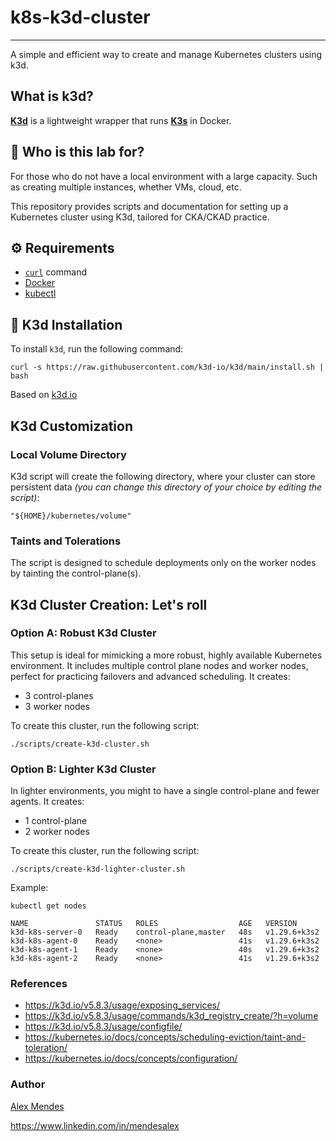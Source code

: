 # k8s-k3d-cluster

-----------------

A simple and efficient way to create and manage Kubernetes clusters using k3d.

## What is k3d?

**[K3d](https://k3d.io/)** is a lightweight wrapper that runs **[K3s](https://docs.k3s.io/)** in Docker.

## 👤 Who is this lab for?

For those who do not have a local environment with a large capacity. Such as creating multiple instances, whether VMs, cloud, etc.

This repository provides scripts and documentation for setting up a Kubernetes cluster using K3d, tailored for CKA/CKAD practice.

## ⚙️ Requirements

* [`curl`](https://curl.se/docs/tutorial.html) command
* [Docker](https://docs.docker.com/engine/install/)
* [kubectl](https://kubernetes.io/docs/tasks/tools/)

## 🚢 K3d Installation

To install `k3d`, run the following command:

```shell
curl -s https://raw.githubusercontent.com/k3d-io/k3d/main/install.sh | bash
```

Based on [k3d.io](https://k3d.io/stable/)

## K3d Customization

### Local Volume Directory

K3d script will create the following directory, where your cluster can store persistent data *(you can change this directory of your choice by editing the script)*:

```shell
"${HOME}/kubernetes/volume"
```

### Taints and Tolerations

The script is designed to schedule deployments only on the worker nodes by tainting the control-plane(s).

## K3d Cluster Creation: Let's roll

### **Option A**: Robust K3d Cluster

This setup is ideal for mimicking a more robust, highly available Kubernetes environment. It includes multiple control plane nodes and worker nodes, perfect for practicing failovers and advanced scheduling. It creates:

* 3 control-planes
* 3 worker nodes

To create this cluster, run the following script:

```shell
./scripts/create-k3d-cluster.sh
```

### **Option B**: Lighter K3d Cluster

In lighter environments, you might to have a single control-plane and fewer agents. It creates:

* 1 control-plane
* 2 worker nodes

To create this cluster, run the following script:

```shell
./scripts/create-k3d-lighter-cluster.sh
```

Example:

```output
kubectl get nodes

NAME               STATUS   ROLES                  AGE   VERSION
k3d-k8s-server-0   Ready    control-plane,master   48s   v1.29.6+k3s2
k3d-k8s-agent-0    Ready    <none>                 41s   v1.29.6+k3s2
k3d-k8s-agent-1    Ready    <none>                 40s   v1.29.6+k3s2
k3d-k8s-agent-2    Ready    <none>                 41s   v1.29.6+k3s2
```

### References

* https://k3d.io/v5.8.3/usage/exposing_services/
* https://k3d.io/v5.8.3/usage/commands/k3d_registry_create/?h=volume
* https://k3d.io/v5.8.3/usage/configfile/
* https://kubernetes.io/docs/concepts/scheduling-eviction/taint-and-toleration/
* https://kubernetes.io/docs/concepts/configuration/

### Author

[Alex Mendes](https://alexolinux.com)

https://www.linkedin.com/in/mendesalex
